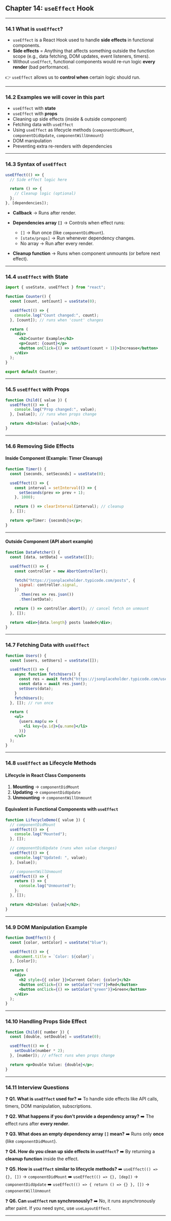 ## Chapter 14: `useEffect` Hook

---

### 14.1 What is `useEffect`?

* `useEffect` is a React Hook used to handle **side effects** in functional components.
* **Side effects** = Anything that affects something outside the function scope (e.g., data fetching, DOM updates, event listeners, timers).
* Without `useEffect`, functional components would re-run logic **every render** (bad performance).

👉 `useEffect` allows us to **control when** certain logic should run.

---

### 14.2 Examples we will cover in this part

* `useEffect` with **state**
* `useEffect` with **props**
* Cleaning up side effects (inside & outside component)
* Fetching data with `useEffect`
* Using `useEffect` as lifecycle methods (`componentDidMount`, `componentDidUpdate`, `componentWillUnmount`)
* DOM manipulation
* Preventing extra re-renders with dependencies

---

### 14.3 Syntax of `useEffect`

```jsx
useEffect(() => {
  // Side effect logic here

  return () => {
    // Cleanup logic (optional)
  };
}, [dependencies]);
```

* **Callback** → Runs after render.
* **Dependencies array `[]`** → Controls when effect runs:

  * `[]` → Run once (like `componentDidMount`).
  * `[state/props]` → Run whenever dependency changes.
  * No array → Run after every render.
* **Cleanup function** → Runs when component unmounts (or before next effect).

---

### 14.4 `useEffect` with State

```jsx
import { useState, useEffect } from "react";

function Counter() {
  const [count, setCount] = useState(0);

  useEffect(() => {
    console.log("Count changed:", count);
  }, [count]); // runs when 'count' changes

  return (
    <div>
      <h2>Counter Example</h2>
      <p>Count: {count}</p>
      <button onClick={() => setCount(count + 1)}>Increase</button>
    </div>
  );
}

export default Counter;
```

---

### 14.5 `useEffect` with Props

```jsx
function Child({ value }) {
  useEffect(() => {
    console.log("Prop changed:", value);
  }, [value]); // runs when props change

  return <h3>Value: {value}</h3>;
}
```

---

### 14.6 Removing Side Effects

#### Inside Component (Example: Timer Cleanup)

```jsx
function Timer() {
  const [seconds, setSeconds] = useState(0);

  useEffect(() => {
    const interval = setInterval(() => {
      setSeconds(prev => prev + 1);
    }, 1000);

    return () => clearInterval(interval); // cleanup
  }, []);

  return <p>Timer: {seconds}s</p>;
}
```

---

#### Outside Component (API abort example)

```jsx
function DataFetcher() {
  const [data, setData] = useState([]);

  useEffect(() => {
    const controller = new AbortController();

    fetch("https://jsonplaceholder.typicode.com/posts", {
      signal: controller.signal,
    })
      .then(res => res.json())
      .then(setData);

    return () => controller.abort(); // cancel fetch on unmount
  }, []);

  return <div>{data.length} posts loaded</div>;
}
```

---

### 14.7 Fetching Data with `useEffect`

```jsx
function Users() {
  const [users, setUsers] = useState([]);

  useEffect(() => {
    async function fetchUsers() {
      const res = await fetch("https://jsonplaceholder.typicode.com/users");
      const data = await res.json();
      setUsers(data);
    }
    fetchUsers();
  }, []); // run once

  return (
    <ul>
      {users.map(u => (
        <li key={u.id}>{u.name}</li>
      ))}
    </ul>
  );
}
```

---

### 14.8 `useEffect` as Lifecycle Methods

#### Lifecycle in React Class Components

1. **Mounting** → `componentDidMount`
2. **Updating** → `componentDidUpdate`
3. **Unmounting** → `componentWillUnmount`

#### Equivalent in Functional Components with `useEffect`

```jsx
function LifecycleDemo({ value }) {
  // componentDidMount
  useEffect(() => {
    console.log("Mounted");
  }, []);

  // componentDidUpdate (runs when value changes)
  useEffect(() => {
    console.log("Updated: ", value);
  }, [value]);

  // componentWillUnmount
  useEffect(() => {
    return () => {
      console.log("Unmounted");
    };
  }, []);

  return <h2>Value: {value}</h2>;
}
```

---

### 14.9 DOM Manipulation Example

```jsx
function DomEffect() {
  const [color, setColor] = useState("blue");

  useEffect(() => {
    document.title = `Color: ${color}`;
  }, [color]);

  return (
    <div>
      <h2 style={{ color }}>Current Color: {color}</h2>
      <button onClick={() => setColor("red")}>Red</button>
      <button onClick={() => setColor("green")}>Green</button>
    </div>
  );
}
```

---

### 14.10 Handling Props Side Effect

```jsx
function Child({ number }) {
  const [double, setDouble] = useState(0);

  useEffect(() => {
    setDouble(number * 2);
  }, [number]); // effect runs when props change

  return <p>Double Value: {double}</p>;
}
```

---

### 14.11 Interview Questions

❓ **Q1. What is `useEffect` used for?**
➡️ To handle side effects like API calls, timers, DOM manipulation, subscriptions.

❓ **Q2. What happens if you don’t provide a dependency array?**
➡️ The effect runs after **every render**.

❓ **Q3. What does an empty dependency array `[]` mean?**
➡️ Runs only **once** (like `componentDidMount`).

❓ **Q4. How do you clean up side effects in `useEffect`?**
➡️ By returning a **cleanup function** inside the effect.

❓ **Q5. How is `useEffect` similar to lifecycle methods?**
➡️ `useEffect(() => {}, [])` → `componentDidMount`
➡️ `useEffect(() => {}, [dep])` → `componentDidUpdate`
➡️ `useEffect(() => { return () => {} }, [])` → `componentWillUnmount`

❓ **Q6. Can `useEffect` run synchronously?**
➡️ No, it runs asynchronously after paint. If you need sync, use `useLayoutEffect`.

---